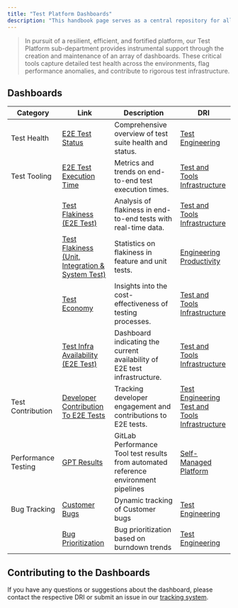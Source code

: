 ```yaml
---
title: "Test Platform Dashboards"
description: "This handbook page serves as a central repository for all our Test Platform dashboard details"
---
```


> In pursuit of a resilient, efficient, and fortified platform, our Test Platform sub-department provides instrumental support through the creation and maintenance of an array of dashboards. These critical tools capture detailed test health across the environments, flag performance anomalies, and contribute to rigorous test infrastructure. 

## Dashboards

| Category                | Link                                 | Description                                                   | DRI              |
|-------------------------|--------------------------------------|---------------------------------------------------------------|------------------|
| Test Health             | [E2E Test Status](https://dashboards.quality.gitlab.net/d/tR_SmBDVk/main-runs)                             | Comprehensive overview of test suite health and status.       | [Test Engineering](test-engineering-team)       |
| Test Tooling            | [E2E Test Execution Time](https://10az.online.tableau.com/#/site/gitlab/views/E2ETestRuntimes_17111139395120/E2Etestruntimemetrics/58847ec0-78b4-4d7c-aa30-e1db9fe87e22/aac170e4-8270-4cf7-89b3-4b9a7d32e10d) | Metrics and trends on end-to-end test execution times.        | [Test and Tools Infrastructure](test-and-tools-infrastructure-team)      |
|                         | [Test Flakiness (E2E Test)](https://dashboards.quality.gitlab.net/d/edgcentzu45q8b/test-stability-by-group?orgId=1&var-run_type=nightly&var-stage=All&var-product_group=All&from=now-14d&to=now) | Analysis of flakiness in end-to-end tests with real-time data. |        [Test and Tools Infrastructure](test-and-tools-infrastructure-team)         |
|                         | [Test Flakiness (Unit, Integration & System Test)](https://10az.online.tableau.com/#/site/gitlab/workbooks/2283052/views) | Statistics on flakiness in feature and unit tests.            |    [Engineering Productivity](../engineering-productivity)             |
|                         | [Test Economy](https://10az.online.tableau.com/#/site/gitlab/views/DRAFTTestEconomyMetrics/TestEconomyMetricsDashboard?:iid=3) | Insights into the cost-effectiveness of testing processes.    | [Test and Tools Infrastructure](test-and-tools-infrastructure-team)                |
|                         | [Test Infra Availability (E2E Test)](https://dashboards.gitlab.net/d/ci-runners-incident-runner-manager/ci-runners3a-incident-support3a-runner-manager?orgId=1&var-PROMETHEUS_DS=PA258B30F88C30650&var-environment=gprd&var-stage=main&var-type=qa-runners&var-shard=All&var-runner_manager=All&var-project_jobs_running=All&var-runner_job_failure_reason=All&from=1713952860000&to=1713963719999&viewPanel=11) | Dashboard indicating the current availability of E2E test infrastructure. |      [Test and Tools Infrastructure](test-and-tools-infrastructure-team)            |
| Test Contribution       | [Developer Contribution To E2E Tests](https://10az.online.tableau.com/#/site/gitlab/views/TestPlatformDeveloperContributionDashboard/TestPlatformDeveloperContributionDashboard?:iid=2) | Tracking developer engagement and contributions to E2E tests. | [Test Engineering](test-engineering-team) <br> [Test and Tools Infrastructure](test-and-tools-infrastructure-team)  |
| Performance Testing     | [GPT Results](https://gitlab.com/gitlab-org/quality/performance/-/wikis/home)                             | GitLab Performance Tool test results from automated reference environment pipelines         | [Self-Managed Platform](self-managed-platform-team)   |
| Bug Tracking            | [Customer Bugs](https://10az.online.tableau.com/#/site/gitlab/views/OpenBugAgeOBA/CustomerBugsDashboard?:iid=1) | Dynamic tracking of Customer bugs            | [Test Engineering](test-engineering-team) |
|                         | [Bug Prioritization](https://10az.online.tableau.com/#/site/gitlab/views/OpenBugAgeOBA/BugPrioritizationDashboard?:iid=1) | Bug prioritization based on burndown trends | [Test Engineering](test-engineering-team) |


## Contributing to the Dashboards

If you have any questions or suggestions about the dashboard, please contact the respective DRI or submit an issue in our [tracking system](https://gitlab.com/gitlab-org/quality/quality-engineering/team-tasks/-/issues/new).
